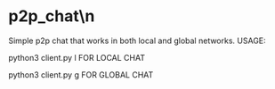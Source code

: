 # p2p_chat\n
Simple p2p chat that works in both local and global networks.
USAGE:

python3 client.py l FOR LOCAL CHAT

python3 client.py g FOR GLOBAL CHAT
